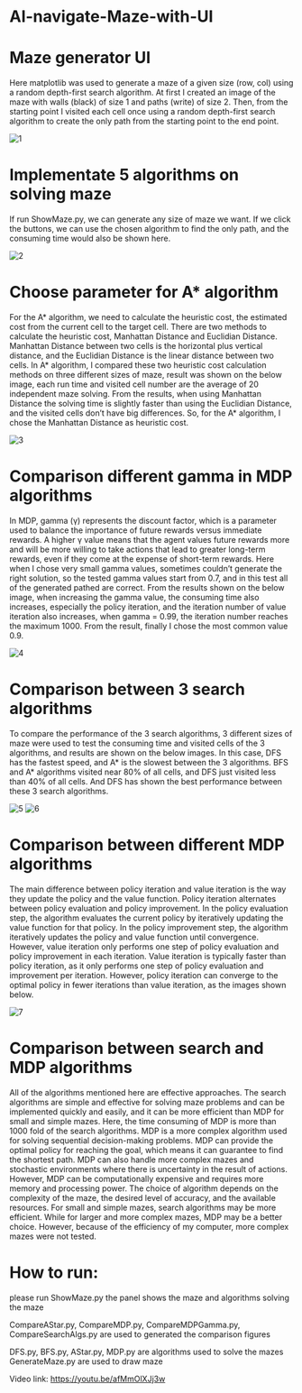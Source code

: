 # AI-navigate-Maze-with-UI

# Maze generator UI

Here matplotlib was used to generate a maze of a given size (row, col) using a random depth-first search algorithm. At first I created an image of the maze with walls (black) of size 1 and paths (write) of size 2. Then, from the starting point I visited each cell once using a random depth-first search algorithm to create the only path from the starting point to the end point.

![1](https://github.com/Weiwei-Wan/AI-navigate-Maze-with-UI/assets/74362292/3d226c78-b6c8-4e06-b1df-309aeac8271d)


# Implementate 5 algorithms on solving maze 

If run ShowMaze.py, we can generate any size of maze we want. If we click the buttons, we can use the chosen algorithm to find the only path, and the consuming time would also be shown here.

![2](https://github.com/Weiwei-Wan/AI-navigate-Maze-with-UI/assets/74362292/5499deb8-5a5c-4e9d-82bd-971aeeabf284)


# Choose parameter for A* algorithm

For the A* algorithm, we need to calculate the heuristic cost, the estimated cost from the current cell to the target cell.  There are two methods to calculate the heuristic cost, Manhattan Distance and Euclidian Distance. Manhattan Distance between two cells is the horizontal plus vertical distance, and the Euclidian Distance is the linear distance between two cells. In A* algorithm, I compared these two heuristic cost calculation methods on three different sizes of maze, result was shown on the below image, each run time and visited cell number are the average of 20 independent maze solving. From the results, when using Manhattan Distance the solving time is slightly faster than using the Euclidian Distance, and the visited cells don’t have  big differences. So, for the A* algorithm, I chose the Manhattan Distance as heuristic cost.

![3](https://github.com/Weiwei-Wan/AI-navigate-Maze-with-UI/assets/74362292/6c869e7a-b241-4c1d-a9f0-8ad7b2c5b76b)


# Comparison different gamma in MDP algorithms

In MDP, gamma (γ) represents the discount factor, which is a parameter used to balance the importance of future rewards versus immediate rewards.  A higher γ value means that the agent values future rewards more and will be more willing to take actions that lead to greater long-term rewards, even if they come at the expense of short-term rewards. Here when I chose very small gamma values, sometimes couldn’t generate the right solution, so the tested gamma values start from 0.7,  and in this test all of the generated pathed are correct. From the results shown on the below image, when increasing the gamma value, the consuming time also increases, especially the policy iteration, and the iteration number of value iteration also increases, when gamma = 0.99, the iteration number reaches the maximum 1000. From the result, finally I chose the most common value 0.9.

![4](https://github.com/Weiwei-Wan/AI-navigate-Maze-with-UI/assets/74362292/ed832893-555e-4c4d-b3b6-73b05db31466)


# Comparison between 3 search algorithms

To compare the performance of the 3 search algorithms, 3 different sizes of maze were used to test the consuming time and visited cells of the 3 algorithms, and results are shown on the below images. In this case, DFS has the fastest speed, and A* is the slowest between the 3 algorithms. BFS and A* algorithms visited near 80% of all cells, and DFS just visited less than 40% of all cells. And DFS has shown the best performance between these 3 search algorithms.

![5](https://github.com/Weiwei-Wan/AI-navigate-Maze-with-UI/assets/74362292/27b08641-2dc4-4f02-8dad-6d815ef0e6dd)
![6](https://github.com/Weiwei-Wan/AI-navigate-Maze-with-UI/assets/74362292/d31581ad-cf5f-4990-8f76-4050f4376a92)


# Comparison between different MDP algorithms

The main difference between policy iteration and value iteration is the way they update the policy and the value function. Policy iteration alternates between policy evaluation and policy improvement. In the policy evaluation step, the algorithm evaluates the current policy by iteratively updating the value function for that policy. In the policy improvement step, the algorithm iteratively updates the policy and value function until convergence. However, value iteration only performs one step of policy evaluation and policy improvement in each iteration.  Value iteration is typically faster than policy iteration, as it only performs one step of policy evaluation and improvement per iteration. However, policy iteration can converge to the optimal policy in fewer iterations than value iteration, as the images shown below.

![7](https://github.com/Weiwei-Wan/AI-navigate-Maze-with-UI/assets/74362292/d8230845-8975-4289-a5ab-c5123187793d)


# Comparison between search and MDP algorithms

All of the algorithms mentioned here are effective approaches. The search algorithms are simple and effective for solving maze problems and can be implemented quickly and easily, and it can be more efficient than MDP for small and simple mazes. Here, the time consuming of MDP is more than 1000 fold of the search algorithms. MDP is a more complex algorithm used for solving sequential decision-making problems. MDP can provide the optimal policy for reaching the goal, which means it can guarantee to find the shortest path. MDP can also handle more complex mazes and stochastic environments where there is uncertainty in the result of actions. However, MDP can be computationally expensive and requires more memory and processing power. The choice of algorithm depends on the complexity of the maze, the desired level of accuracy, and the available resources. For small and simple mazes, search algorithms may be more efficient. While for larger and more complex mazes, MDP may be a better choice. However, because of the efficiency of my computer, more complex mazes were not tested.


# How to run:

please run ShowMaze.py
the panel shows the maze and algorithms solving the maze

CompareAStar.py, CompareMDP.py, CompareMDPGamma.py, CompareSearchAlgs.py 
are used to generated the comparison figures

DFS.py, BFS.py, AStar.py, MDP.py are algorithms used to solve the mazes
GenerateMaze.py are used to draw maze

Video link: https://youtu.be/afMmOlXJj3w 
